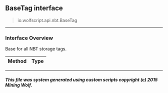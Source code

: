 ## BaseTag __interface__

>io.wolfscript.api.nbt.BaseTag

---

### Interface Overview

Base for all NBT storage tags.

Method | Type   
--- | :--- 



---



##### This file was system generated using custom scripts copyright (c) 2015 Mining Wolf.
	

